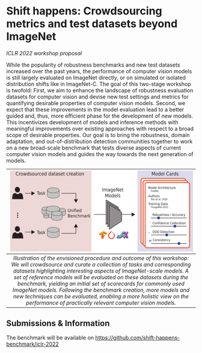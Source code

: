 # Shift happens: Crowdsourcing metrics and test datasets beyond ImageNet

*ICLR 2022 workshop proposal*

While the popularity of robustness benchmarks and new test datasets increased over the past years, the performance of computer vision models is still largely evaluated on ImageNet directly, or on simulated or isolated distribution shifts like in ImageNet-C.
The goal of this two-stage workshop is twofold:
First, we aim to enhance the landscape of robustness evaluation datasets for computer vision and devise new test settings and metrics for quantifying desirable properties of computer vision models.
Second, we expect that these improvements in the model evaluation lead to a better guided and, thus, more efficient phase for the development of new models. This incentivizes development of models and inference methods with meaningful improvements over existing approaches  with respect to a broad scope of desirable properties.
Our goal is to bring the robustness, domain adaptation, and out-of-distribution detection communities together to work on a new broad-scale benchmark that tests diverse aspects of current computer vision models and guides the way towards the next generation of models.


| ![overview.svg](overview.svg) | 
|:--:| 
| *Illustration of the envisioned procedure and outcome of this workshop: We will crowdsource and curate a collection of tasks and corresponding datasets highlighting interesting aspects of ImageNet-scale models. A set of reference models will be evaluated on these datasets during the benchmark, yielding an initial set of scorecards for commonly used ImageNet models. Following the benchmark creation, more models and new techniques can be evaluated, enabling a more holistic view on the performance of practically relevant computer vision models.* |

## Submissions & Information

The benchmark will be available on https://github.com/shift-happens-benchmark/iclr-2022
